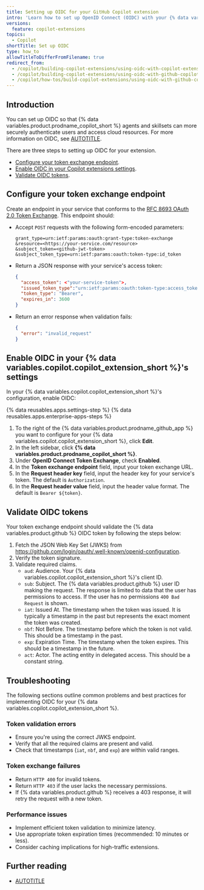 ```yaml
---
title: Setting up OIDC for your GitHub Copilot extension
intro: 'Learn how to set up OpenID Connect (OIDC) with your {% data variables.copilot.copilot_extension_short %} to enhance security.'
versions:
  feature: copilot-extensions
topics:
  - Copilot
shortTitle: Set up OIDC
type: how_to
allowTitleToDifferFromFilename: true
redirect_from:
  - /copilot/building-copilot-extensions/using-oidc-with-copilot-extensions
  - /copilot/building-copilot-extensions/using-oidc-with-github-copilot-extensions
  - /copilot/how-tos/build-copilot-extensions/using-oidc-with-github-copilot-extensions
---
```


## Introduction

You can set up OIDC so that {% data variables.product.prodname_copilot_short %} agents and skillsets can more securely authenticate users and access cloud resources. For more information on OIDC, see [AUTOTITLE](/copilot/concepts/copilot-extensions/openid-connect).

There are three steps to setting up OIDC for your extension.
* [Configure your token exchange endpoint](#configure-your-token-exchange-endpoint).
* [Enable OIDC in your Copilot extensions settings](#enable-oidc-in-your-copilot-extensions-settings).
* [Validate OIDC tokens](#validate-oidc-tokens).

## Configure your token exchange endpoint

Create an endpoint in your service that conforms to the [RFC 8693 OAuth 2.0 Token Exchange](https://www.rfc-editor.org/rfc/rfc8693.html).
This endpoint should:
* Accept `POST` requests with the following form-encoded parameters:

  ```http request
  grant_type=urn:ietf:params:oauth:grant-type:token-exchange
  &resource=<https://your-service.com/resource>
  &subject_token=<github-jwt-token>
  &subject_token_type=urn:ietf:params:oauth:token-type:id_token
  ```

* Return a JSON response with your service's access token:

  ```json
  {
    "access_token": <"your-service-token">,
    "issued_token_type":"urn:ietf:params:oauth:token-type:access_token",
    "token_type": "Bearer",
    "expires_in": 3600
  }
  ```

* Return an error response when validation fails:

  ```json
  {
    "error": "invalid_request"
  }
  ```

## Enable OIDC in your {% data variables.copilot.copilot_extension_short %}'s settings

In your {% data variables.copilot.copilot_extension_short %}'s configuration, enable OIDC:

{% data reusables.apps.settings-step %}
{% data reusables.apps.enterprise-apps-steps %}
1. To the right of the {% data variables.product.prodname_github_app %} you want to configure for your {% data variables.copilot.copilot_extension_short %}, click **Edit**.
1. In the left sidebar, click **{% data variables.product.prodname_copilot_short %}**.
1. Under **OpenID Connect Token Exchange**, check **Enabled**.
1. In the **Token exchange endpoint** field, input your token exchange URL.
1. In the **Request header key** field, input the header key for your service's token. The default is `Authorization`.
1. In the **Request header value** field, input the header value format. The default is `Bearer ${token}`.

## Validate OIDC tokens

Your token exchange endpoint should validate the {% data variables.product.github %} OIDC token by following the steps below:
1. Fetch the JSON Web Key Set (JWKS) from https://github.com/login/oauth/.well-known/openid-configuration.
1. Verify the token signature.
1. Validate required claims.
   * `aud`: Audience. Your {% data variables.copilot.copilot_extension_short %}'s client ID.
   * `sub`: Subject. The {% data variables.product.github %} user ID making the request. The response is limited to data that the user has permissions to access. If the user has no permissions `400 Bad Request` is shown.
   * `iat`: Issued At. The timestamp when the token was issued. It is typically a timestamp in the past but represents the exact moment the token was created.
   * `nbf`: Not Before. The timestamp before which the token is not valid. This should be a timestamp in the past.
   * `exp`: Expiration Time. The timestamp when the token expires. This should be a timestamp in the future.
   * `act`: Actor. The acting entity in delegated access. This should be a constant string.

## Troubleshooting

The following sections outline common problems and best practices for implementing OIDC for your {% data variables.copilot.copilot_extension_short %}.

### Token validation errors

* Ensure you're using the correct JWKS endpoint.
* Verify that all the required claims are present and valid.
* Check that timestamps (`iat`, `nbf`, and `exp`) are within valid ranges.

### Token exchange failures

* Return `HTTP 400` for invalid tokens.
* Return `HTTP 403` if the user lacks the necessary permissions.
* If {% data variables.product.github %} receives a 403 response, it will retry the request with a new token.

### Performance issues

* Implement efficient token validation to minimize latency.
* Use appropriate token expiration times (recommended: 10 minutes or less).
* Consider caching implications for high-traffic extensions.

## Further reading

* [AUTOTITLE](/copilot/concepts/copilot-extensions/openid-connect)
